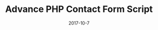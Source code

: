 ---
layout: product-scripts
title:  "Advance PHP Contact Form Script"
date:   2017-10-7
categories: [PHP Script]
images: [php-contact-from-script-ajax.png]

short: "A simple and easy-to-use but advance PHP contact form script with powerful features like Ajax and customization"
description: "Want a feature enriched, secure & fast Ajax based PHP Contact Form script? look no further! Our responsive and advance PHP script with unobtrusive AJAX is all you need to get started within a few minutes"
layout_type: "Responsive"
ver: "1.0"
langs: "HTML, CSS, PHP"
ajax: "No"
support: "/support/"
docs: "/#"
php: "php 5.4 or higher"
browser: "All major browsers (including IE8)"
additional: "PHP GD graphics library (Only required for the CAPTCHA)"
demo: "/#"
ajax_link: ""
price: "5"
buy_link1: "/d"
buy_link2: "/e"
---